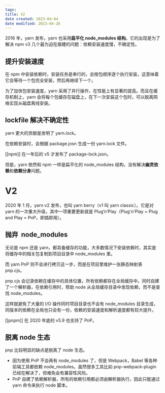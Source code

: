 ```yaml
---
tags:
title: V2
date created: 2023-04-04
date modified: 2023-04-26
---
```


2016 年，yarn 发布，yarn 也采用**扁平化 node_modules 结构**。它的出现是为了解决 npm v3 几个最为迫在眉睫的问题：依赖安装速度慢，不确定性。

## 提升安装速度

在 npm 中安装依赖时，安装任务是串行的，会按包顺序逐个执行安装，这意味着它会等待一个包完全安装，然后再继续下一个。

为了加快包安装速度，yarn 采用了并行操作，在性能上有显著的提高。而且在缓存机制上，yarn 会将每个包缓存在磁盘上，在下一次安装这个包时，可以脱离网络实现从磁盘离线安装。

## lockfile 解决不确定性

yarn 更大的贡献是发明了 yarn.lock。

在依赖安装时，会根据 package.josn 生成一份 yarn.lock 文件。

[[npm]] 在一年后的 v5 才发布了 package-lock.json。

但是，yarn 依然和 npm 一样是扁平化的 node_modules 结构，没有解决**幽灵依赖**和**依赖分身**问题。

# V2

2020 年 1 月，yarn v2 发布，也叫 yarn berry（v1 叫 yarn classic）。它是对 yarn 的一次重大升级，其中一项重要更新就是 Plug’n’Play（Plug'n'Play = Plug and Play = PnP，即插即用）。

## 抛弃  node_modules

无论是 npm 还是 yarn，都具备缓存的功能，大多数情况下安装依赖时，其实是将缓存中的相关包复制到项目目录中 node_modules 里。

而 yarn PnP 则不会进行拷贝这一步，而是在项目里维护一张静态映射表 pnp.cjs。

pnp.cjs 会记录依赖在缓存中的具体位置，所有依赖都存在全局缓存中。同时自建了一个解析器，在依赖引用时，帮助 node 从全局缓存目录中发现依赖，而不是查找 node_modules。

这样就避免了大量的 I/O 操作同时项目目录也不会有 node_modules 目录生成，同版本的依赖在全局也只会有一份，依赖的安装速度和解析速度都有较大提升。

[[pnpm]] 在 2020 年底的 v5.9 也支持了 PnP。

## 脱离 node 生态

pnp 比较明显的缺点是脱离了 node 生态。

- 因为使用 PnP 不会再有 node_modules 了，但是 Webpack，Babel 等各种前端工具都依赖 node_modules。虽然很多工具比如 pnp-webpack-plugin 已经在解决了，但难免会有兼容性风险。
- PnP 自建了依赖解析器，所有的依赖引用都必须由解析器执行，因此只能通过 yarn 命令来执行 node 脚本。
